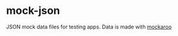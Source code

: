 # mock-json
JSON mock data files for testing apps. Data is made with 
[mockaroo](https://mockaroo.com/)
